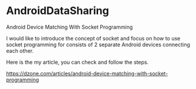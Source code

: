 # AndroidDataSharing
Android Device Matching With Socket Programming

I would like to introduce the concept of socket and focus on how to use socket programming for consists of 2 separate Android devices connecting each other.

Here is the my article, you can check and follow the steps.

https://dzone.com/articles/android-device-matching-with-socket-programming
